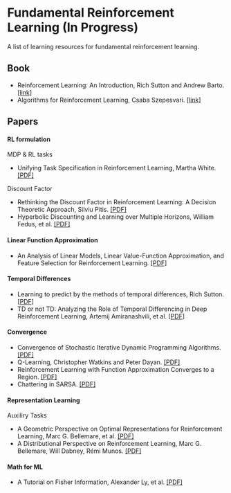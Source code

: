 # Fundamental Reinforcement Learning (In Progress)
A list of learning resources for fundamental reinforcement learning.

Book
---
* Reinforcement Learning: An Introduction, Rich Sutton and Andrew Barto. [[link]](http://www.incompleteideas.net/book/the-book-2nd.html)
* Algorithms for Reinforcement Learning, Csaba Szepesvari. [[link]](https://sites.ualberta.ca/~szepesva/RLBook.html)

Papers
---
#### RL formulation
MDP & RL tasks 
* Unifying Task Specification in Reinforcement Learning, Martha White. [[PDF]](http://proceedings.mlr.press/v70/white17a/white17a.pdf)  

Discount Factor  
* Rethinking the Discount Factor in Reinforcement Learning: A Decision Theoretic Approach, Silviu Pitis. [[PDF]](https://arxiv.org/pdf/1902.02893.pdf)
* Hyperbolic Discounting and Learning over Multiple Horizons, William Fedus, et al. [[PDF]](https://arxiv.org/abs/1902.06865)

#### Linear Function Approximation
* An Analysis of Linear Models, Linear Value-Function Approximation, and Feature Selection for Reinforcement Learning. [[PDF]](https://users.cs.duke.edu/~parr/icml08.pdf)

#### Temporal Differences 
* Learning to predict by the methods of temporal differences, Rich Sutton. [[PDF]](http://citeseerx.ist.psu.edu/viewdoc/download?doi=10.1.1.132.7760&rep=rep1&type=pdf)
* TD or not TD: Analyzing the Role of Temporal Differencing in Deep Reinforcement Learning, Artemij Amiranashvili, et al. [[PDF]](https://arxiv.org/pdf/1806.01175.pdf)

#### Convergence
* Convergence of Stochastic Iterative Dynamic Programming Algorithms. [[PDF]](https://papers.nips.cc/paper/764-convergence-of-stochastic-iterative-dynamic-programming-algorithms.pdf)
* Q-Learning, Christopher Watkins and Peter Dayan. [[PDF]](http://www.gatsby.ucl.ac.uk/~dayan/papers/cjch.pdf)
* Reinforcement Learning with Function Approximation Converges to a Region. [[PDF]](https://pdfs.semanticscholar.org/6f36/fa118e757ce917b7a03664768787d8b9bb62.pdf)
* Chattering in SARSA. [[PDF]](http://citeseerx.ist.psu.edu/viewdoc/download?doi=10.1.1.35.325&rep=rep1&type=pdf)

#### Representation Learning
Auxiliry Tasks
* A Geometric Perspective on Optimal Representations for Reinforcement Learning, Marc G. Bellemare, et al. [[PDF]](https://arxiv.org/pdf/1901.11530.pdf)
* A Distributional Perspective on Reinforcement Learning, Marc G. Bellemare, Will Dabney, Rémi Munos. [[PDF]](https://arxiv.org/abs/1707.06887)

#### Math for ML
* A Tutorial on Fisher Information, Alexander Ly, et al. [[PDF]](https://arxiv.org/pdf/1705.01064.pdf)
